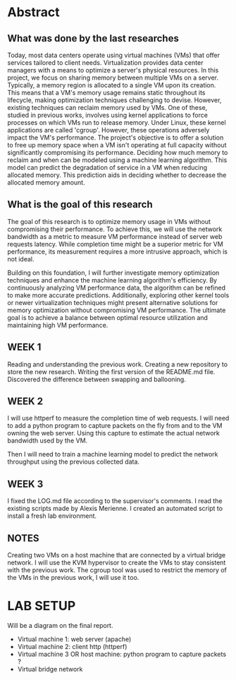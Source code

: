 # Abstract

## What was done by the last researches
Today, most data centers operate using virtual machines (VMs) that offer services tailored to client needs.
Virtualization provides data center managers with a means to optimize a server's physical resources. 
In this project, we focus on sharing memory between multiple VMs on a server. 
Typically, a memory region is allocated to a single VM upon its creation. 
This means that a VM's memory usage remains static throughout its lifecycle, 
making optimization techniques challenging to devise. 
However, existing techniques can reclaim memory used by VMs. 
One of these, studied in previous works, involves using kernel applications to force processes on which VMs run to release memory. 
Under Linux, these kernel applications are called 'cgroup'. 
However, these operations adversely impact the VM's performance. 
The project's objective is to offer a solution to free up memory space when a VM isn't operating at full capacity without significantly compromising its performance. 
Deciding how much memory to reclaim and when can be modeled using a machine learning algorithm. 
This model can predict the degradation of service in a VM when reducing allocated memory. 
This prediction aids in deciding whether to decrease the allocated memory amount.

## What is the goal of this research
The goal of this research is to optimize memory usage in VMs without compromising their performance. 
To achieve this, we will use the network bandwidth as a metric to measure VM performance instead of server web requests latency.
While completion time might be a superior metric for VM performance, its measurement requires a more intrusive approach, which is not ideal.

Building on this foundation, I will further investigate memory optimization techniques and enhance the machine learning algorithm's efficiency. 
By continuously analyzing VM performance data, the algorithm can be refined to make more accurate predictions. 
Additionally, exploring other kernel tools or newer virtualization techniques might present alternative solutions for memory optimization without compromising VM performance. 
The ultimate goal is to achieve a balance between optimal resource utilization and maintaining high VM performance.

## WEEK 1
Reading and understanding the previous work. 
Creating a new repository to store the new research.
Writing the first version of the README.md file.
Discovered the difference between swapping and ballooning.

## WEEK 2
I will use httperf to measure the completion time of web requests.
I will need to add a python program to capture packets on the fly from and to the VM owning the web server.
Using this capture to estimate the actual network bandwidth used by the VM.

Then I will need to train a machine learning model to predict the network throughput using the previous collected data.

## WEEK 3
I fixed the LOG.md file according to the supervisor's comments.
I read the existing scripts made by Alexis Merienne.
I created an automated script to install a fresh lab environment.


## NOTES
Creating two VMs on a host machine that are connected by a virtual bridge network.
I will use the KVM hypervisor to create the VMs to stay consistent with the previous work.
The cgroup tool was used to restrict the memory of the VMs in the previous work, I will use it too.

# LAB SETUP
Will be a diagram on the final report.

- Virtual machine 1: web server (apache)
- Virtual machine 2: client http (httperf)
- Virtual machine 3 OR host machine: python program to capture packets ?
- Virtual bridge network